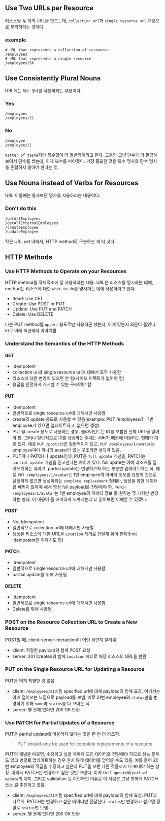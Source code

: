 ## Use Two URLs per Resource
리소스당 두 개의 URL을 만드는데, `collection url`과 `single resource url` 개념으로 분리하라는 것이다.

### example
```
# URL that represents a collection of resources
/employees          
# URL that represents a single resource
/employees/56    
```

## Use Consistently Plural Nouns
URL에는 `복수 명사`를 사용하라는 내용이다.

### Yes
```
/employees
/employees/21
```

### No
```
/employee
/employee/21
```

`matter of taste`지만 복수형이 더 일반적이라고 한다. 그동안 그냥 단수가 더 깔끔해 보여서 단수를 썼는데, 이제 복수를 써야겠다. 가장 중요한 것은 복수 명사와 단수 명사를 혼합하지 말아야 한다는 것.

## Use Nouns instead of Verbs for Resources
URL 이름에는 동사보단 명사를 사용하라는 내용이다.

### Don't do this
```
/getAllEmployees
/getAllExternalEmployees
/createEmployee
/updateEmployee
```

작은 URL set 내에서, HTTP method로 구분하는 게 더 낫다.

## HTTP Methods
### Use HTTP Methods to Operate on your Resources
HTTP method를 적재적소에 잘 사용하라는 내용. URL은 리소스를 명시하는 데에, method는 리소스에 대한 `what-to-do`를 명시하는 데에 사용하라고 한다.

- Read: Use GET
- Create: Use POST or PUT
- Update: Use PUT and PATCH
- Delete: Use DELETE

나는 PUT method를 `upsert` 용도로만 사용하곤 했는데, 이게 맞는지 의문이 들었다. 바로 아래 섹션에서 이야기함.

### Understand the Semantics of the HTTP Methods
#### GET
- Idempotent
- collection url과 single resource url에 대해서 모두 사용함
- 리소스에 대한 변경이 있으면 안 됨(사이드 이펙트가 없어야 함)
- 응답을 안전하게 캐시할 수 있는 구조여야 함

#### PUT
- Idempotent
- 일반적으로 single resource url에 대해서만 사용함
- create와 update 용도로 사용할 수 있음(example: PUT /employees/1 - 1번 employee가 있으면 업데이트하고, 없으면 생성)
- PUT을 create 용도로 사용하는 경우, 클라이언트는 ID를 포함한 전체 URL을 알아야 함. 그러나 일반적으로 ID를 생성하는 주체는 서버기 때문에 어울리는 형태가 따로 있다. 예로 `PUT /post/13`은 일반적이지 않고, `PUT /employees/1/avatar`는 employee마다 하나의 avatar만 있는 구조라면 설득력 있음.
- PUT이나 PATCH나 update인데, PUT은 `full update` 개념을, PATCH는 `partial update` 개념을 권고한다는 차이가 있다. full upate는 아예 리소스를 덮어쓰기하는 식이고, partial update는 변경하고자 하는 부분만 업데이트하는 식. 예로 `PUT /employees/1/avatar`는 1번 employee의 아바타 정보를 요청의 것으로 설정하되 없으면 생성하라는 `complete replacement` 형태라, 생성을 위한 데이터를 빼먹지 않아야 해서 항상 full payload를 전달해야 함. `PATCH /employees/1/avatar`는 1번 employee의 아바타 정보 중 원하는 몇 가지만 변경하는 형태. 이 내용이 좀 애매하게 느껴지는데 더 읽어보면 이해할 수 있겠다.

#### POST
- Not Idempotent
- 일반적으로 collection url에 대해서만 사용함
- 생성된 리소스에 대한 URL을 `Location` 헤더로 전달해 줘야 한다!(not idempotent인 이유기도 함)

#### PATCH
- Idempotent
- 일반적으로 single resource url에 대해서만 사용함
- partial update를 위해 사용됨

#### DELETE
- Idempotent
- 일반적으로 single resource url에 대해서만 사용함
- Delete를 위해 사용됨

### POST on the Resource Collection URL to Create a New Resource
POST할 때, client-server interaction이 어떤 식인지 알려줌!

- client: 적절한 payload와 함께 POST 요청
- server: 201 Created와 함께 `Location` 헤더로 해당 리소스의 URL을 반환

### PUT on the Single Resource URL for Updating a Resource
PUT은 딱히 특별한 것 없음

- client: `/employees/21`처럼 specified url에 대해 payload와 함께 요청. 여기서는 아예 덮어쓰는 느낌으로 payload를 보냄. 예로 21번 employee의 `status`만을 변경하기 위해 `name`과 `status`를 다 보내는 식.
- server: 별 문제 없다면 200 OK 반환

### Use PATCH for Partial Updates of a Resource
PUT은 partial update에 어울리지 않다는 것을 한 번 더 강조함.
> PUT should only be used for complete replacements of a resource 

PUT의 개념을 따르면, 수정하고 싶을 때마다 모든 데이터를 전달해야 하므로 성능 문제도 있고 병렬로 업데이트하는 경우 원치 않게 데이터를 덮어쓸 수도 있음. 예를 들어 20번 employee의 직급을 수정하고 싶은데 PUT을 쓰면 다른 것들까지 다 보내야 하는 상황. 따라서 PATCH는 변경하고 싶은 것만 보낸다. 이게 `full update`와 `partial update`의 차이. 그리고 validation 등 이런저런 이유로 이 사람은 그냥 편하게 PATCH 쓰는 걸 추천하고 있음.

- client: `/employees/21`처럼 specified url에 대해 payload와 함께 요청. PUT과 다르게, PATCH는 변경하고 싶은 데이터만 전달한다. `status`만 변경하고 싶으면 정말로 `status`만 보냄.
- server: 별 문제 없다면 200 OK 반환
